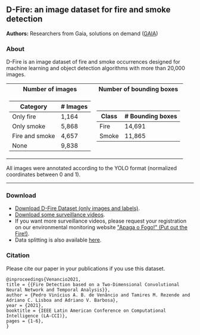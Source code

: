 ##  D-Fire: an image dataset for fire and smoke detection

**Authors:** Researchers from Gaia, solutions on demand ([GAIA](https://www.gaiasd.com/))

### About

D-Fire is an image dataset of fire and smoke occurrences designed for machine learning and object detection algorithms with more than 20,000 images.

<table>
<tr><th>Number of images</th><th>Number of bounding boxes</th></tr>
<tr><td>

| Category | # Images |
| ------------- | ------------- |
| Only fire  | 1,164  |
| Only smoke  | 5,868  |
| Fire and smoke  | 4,657  |
| None  | 9,838  |

</td><td>

| Class | # Bounding boxes |
| ------------- | ------------- |
| Fire  | 14,691 |
| Smoke  | 11,865  |

</td></tr> </table>

All images were annotated according to the YOLO format (normalized coordinates between 0 and 1).

***

### Download

* [Download D-Fire Dataset (only images and labels)](https://drive.google.com/drive/folders/1DWgsQLVgkkLM8m-VcugHNpD5WYDbjYp5?usp=sharing).
* [Download some surveillance videos](https://drive.google.com/drive/folders/1P5TNDP7ZrWpIZ4v_Aav5hf3S9UII2ZKA?usp=sharing).
* If you want more surveillance videos, please request your registration on our environmental monitoring website ["Apaga o Fogo!" (Put out the Fire!)](https://apagaofogo.eco.br/).
* Data splitting is also available [here](https://drive.google.com/drive/folders/1Np_FC3MuuFJgV-z0FmZwS9YzsTKdyRGJ?usp=sharing).

### Citation

Please cite our paper in your publications if you use this dataset.

```
@inproceedings{Venancio2021,
title = {{Fire Detection based on a Two-Dimensional Convolutional Neural Network and Temporal Analysis}},
author = {Pedro Vinícius A. B. de Venâncio and Tamires M. Rezende and Adriano C. Lisboa and Adriano V. Barbosa},
year = {2021},
booktitle = {IEEE Latin American Conference on Computational Intelligence (LA-CCI)},
pages = {1-6},
}
```
